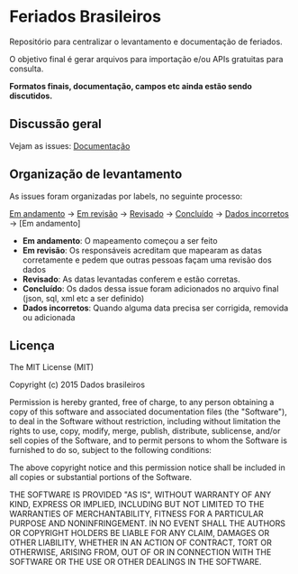 # Feriados Brasileiros

Repositório para centralizar o levantamento e documentação de feriados.

O objetivo final é gerar arquivos para importação e/ou APIs gratuitas para consulta.

__Formatos finais, documentação, campos etc ainda estão sendo discutidos.__

## Discussão geral

Vejam as issues: [Documentação](https://github.com/dadosbr/feriados/labels/documenta%C3%A7%C3%A3o)


## Organização de levantamento

As issues foram organizadas por labels, no seguinte processo:

[Em andamento](https://github.com/dadosbr/feriados/labels/em%20andamento) -> 
[Em revisão](https://github.com/dadosbr/feriados/labels/em%20revis%C3%A3o) -> 
[Revisado](https://github.com/dadosbr/feriados/labels/revisado) -> 
[Concluído](https://github.com/dadosbr/feriados/labels/conclu%C3%ADdo) -> 
[Dados incorretos](https://github.com/dadosbr/feriados/labels/dados%20incorretos) -> [Em andamento]

* __Em andamento__: O mapeamento começou a ser feito
* __Em revisão__: Os responsáveis acreditam que mapearam as datas corretamente e pedem que outras pessoas façam uma revisão dos dados
* __Revisado__: As datas levantadas conferem e estão corretas.
* __Concluído__: Os dados dessa issue foram adicionados no arquivo final (json, sql, xml etc a ser definido)
* __Dados incorretos__: Quando alguma data precisa ser corrigida, removida ou adicionada


## Licença

The MIT License (MIT)

Copyright (c) 2015 Dados brasileiros

Permission is hereby granted, free of charge, to any person obtaining a copy
of this software and associated documentation files (the "Software"), to deal
in the Software without restriction, including without limitation the rights
to use, copy, modify, merge, publish, distribute, sublicense, and/or sell
copies of the Software, and to permit persons to whom the Software is
furnished to do so, subject to the following conditions:

The above copyright notice and this permission notice shall be included in all
copies or substantial portions of the Software.

THE SOFTWARE IS PROVIDED "AS IS", WITHOUT WARRANTY OF ANY KIND, EXPRESS OR
IMPLIED, INCLUDING BUT NOT LIMITED TO THE WARRANTIES OF MERCHANTABILITY,
FITNESS FOR A PARTICULAR PURPOSE AND NONINFRINGEMENT. IN NO EVENT SHALL THE
AUTHORS OR COPYRIGHT HOLDERS BE LIABLE FOR ANY CLAIM, DAMAGES OR OTHER
LIABILITY, WHETHER IN AN ACTION OF CONTRACT, TORT OR OTHERWISE, ARISING FROM,
OUT OF OR IN CONNECTION WITH THE SOFTWARE OR THE USE OR OTHER DEALINGS IN THE
SOFTWARE.
